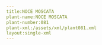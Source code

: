 ```yaml
---
title:NOCE MOSCATA
plant-name:NOCE MOSCATA
plant-number:081
plant-xml:/assets/xml/plant081.xml
layout:single-xml
---
```


